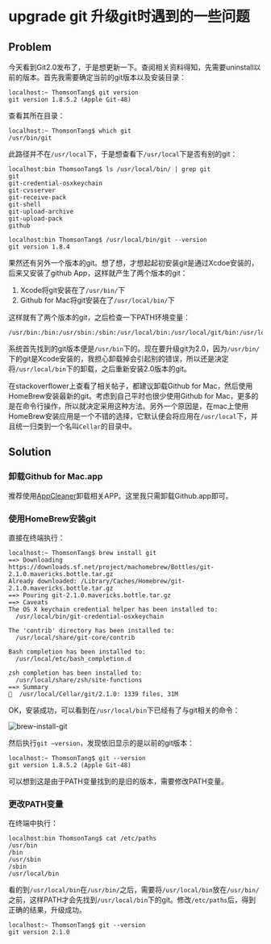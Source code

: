 # upgrade git 升级git时遇到的一些问题

## Problem

今天看到Git2.0发布了，于是想更新一下。查阅相关资料得知，先需要uninstall以前的版本。首先我需要确定当前的git版本以及安装目录：

```shell
localhost:~ ThomsonTang$ git version
git version 1.8.5.2 (Apple Git-48)
```
 
查看其所在目录：

```shell
localhost:~ ThomsonTang$ which git
/usr/bin/git
```

此路径并不在`/usr/local`下，于是想查看下`/usr/local`下是否有别的git：

```shell
localhost:bin ThomsonTang$ ls /usr/local/bin/ | grep git
git
git-credential-osxkeychain
git-cvsserver
git-receive-pack
git-shell
git-upload-archive
git-upload-pack
github

localhost:bin ThomsonTang$ /usr/local/bin/git --version
git version 1.8.4
```

果然还有另外一个版本的git。想了想，才想起起初安装git是通过Xcdoe安装的，后来又安装了github App，这样就产生了两个版本的git：

1. Xcode将git安装在了`/usr/bin/`下
2. Github for Mac将git安装在了`/usr/local/bin/`下

这样就有了两个版本的git，之后检查一下PATH环境变量：

```shell
/usr/bin:/bin:/usr/sbin:/sbin:/usr/local/bin:/usr/local/git/bin:/usr/local/go/bin
```

系统首先找到的git版本便是`/usr/bin`下的。现在要升级git为2.0，因为`/usr/bin/`下的git是Xcode安装的，我担心卸载掉会引起别的错误，所以还是决定将`/usr/local/bin`下的卸载，之后重新安装2.0版本的git。

在stackoverflower上查看了相关帖子，都建议卸载Github for Mac，然后使用HomeBrew安装最新的git。考虑到自己平时也很少使用Github for Mac，更多的是在命令行操作，所以就决定采用这种方法。另外一个原因是，在mac上使用HomeBrew安装应用是一个不错的选择，它默认便会将应用在`/usr/local`下，并且统一归类到一个名叫`Cellar`的目录中。

## Solution

### 卸载Github for Mac.app

推荐使用[AppCleaner](http://www.freemacsoft.net/appcleaner/)卸载相关APP。这里我只需卸载Github.app即可。

### 使用HomeBrew安装git

直接在终端执行：

```shell
localhost:~ ThomsonTang$ brew install git
==> Downloading https://downloads.sf.net/project/machomebrew/Bottles/git-2.1.0.mavericks.bottle.tar.gz
Already downloaded: /Library/Caches/Homebrew/git-2.1.0.mavericks.bottle.tar.gz
==> Pouring git-2.1.0.mavericks.bottle.tar.gz
==> Caveats
The OS X keychain credential helper has been installed to:
  /usr/local/bin/git-credential-osxkeychain

The 'contrib' directory has been installed to:
  /usr/local/share/git-core/contrib

Bash completion has been installed to:
  /usr/local/etc/bash_completion.d

zsh completion has been installed to:
  /usr/local/share/zsh/site-functions
==> Summary
🍺  /usr/local/Cellar/git/2.1.0: 1339 files, 31M
```

OK，安装成功，可以看到在`/usr/local/bin`下已经有了与git相关的命令：

![brew-install-git](/Users/ThomsonTang/Pictures/images/dev/brew-install-git.png)

然后执行`git —version`，发现依旧显示的是以前的git版本：

```shell
localhost:~ ThomsonTang$ git --version
git version 1.8.5.2 (Apple Git-48)
```

可以想到这是由于PATH变量找到的是旧的版本，需要修改PATH变量。

### 更改PATH变量

在终端中执行：

```shell
localhost:bin ThomsonTang$ cat /etc/paths
/usr/bin
/bin
/usr/sbin
/sbin
/usr/local/bin
```

看的到`/usr/local/bin`在`/usr/bin/`之后，需要将`/usr/local/bin`放在`/usr/bin/`之前，这样PATH才会先找到`/usr/local/bin`下的git。修改`/etc/paths`后，得到正确的结果，升级成功。

```shell
localhost:~ ThomsonTang$ git --version
git version 2.1.0
```